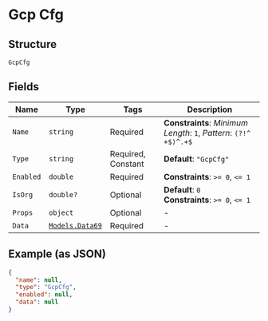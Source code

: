 
# Gcp Cfg

## Structure

`GcpCfg`

## Fields

| Name | Type | Tags | Description |
|  --- | --- | --- | --- |
| `Name` | `string` | Required | **Constraints**: *Minimum Length*: `1`, *Pattern*: `(?!^ +$)^.+$` |
| `Type` | `string` | Required, Constant | **Default**: `"GcpCfg"` |
| `Enabled` | `double` | Required | **Constraints**: `>= 0`, `<= 1` |
| `IsOrg` | `double?` | Optional | **Default**: `0`<br>**Constraints**: `>= 0`, `<= 1` |
| `Props` | `object` | Optional | - |
| `Data` | [`Models.Data69`](../../doc/models/data-69.md) | Required | - |

## Example (as JSON)

```json
{
  "name": null,
  "type": "GcpCfg",
  "enabled": null,
  "data": null
}
```

